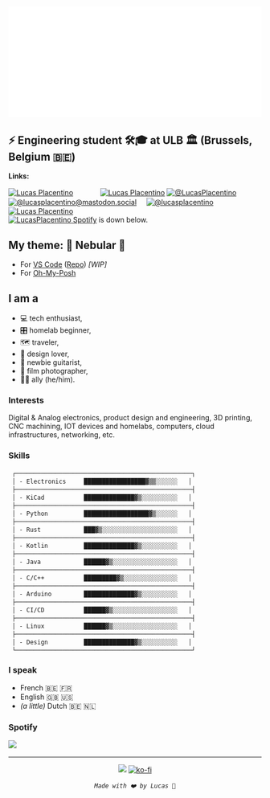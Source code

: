 <!--[![Header](https://raw.githubusercontent.com/lucasplacentino/lucasplacentino/main/my-github-banner3.gif "Header")](https://github.com/lucasplacentino)-->

<a href="https://github.com/lucasplacentino"><img src="https://raw.githubusercontent.com/LucasPlacentino/LucasPlacentino/refs/heads/main/typing-svg-readme.svg" alt="Hi there 👋 I'm Lucas, Welcome to my Github!"/></a>

## ⚡ Engineering student :hammer_and_wrench::mortar_board: at ULB :classical_building: (Brussels, Belgium :belgium:)

**Links:**
<p align="start" style="padding: 0; margin: 0;">
  <a href="https://www.linkedin.com/in/placentino-lucas/" target="_blank" title="Linkedin"><img src="https://content.linkedin.com/content/dam/me/business/en-us/amp/brand-site/v2/bg/LI-Bug.svg.original.svg" alt="Lucas Placentino" target="_blank" align="center" width="50" height="48"/></a>
  <a href="https://lucas.placentino.be/" target="_blank" title="Personal Website" style="margin-left: 50px"><img src="https://user-images.githubusercontent.com/23436953/203611821-5db5c21d-0319-4688-bc15-613ac560b93e.svg" alt="Lucas Placentino" align="center" height="70" /></a>
  <a href="https://twitter.com/intent/follow?screen_name=LucasPlacentino" target="_blank" title="Twitter"><img src="https://upload.wikimedia.org/wikipedia/commons/6/6f/Logo_of_Twitter.svg" alt="@LucasPlacentino" align="center" width="54" height="40"/></a>
  &nbsp;
  <a rel="me" href="https://mastodon.social/@lucasplacentino" target="_blank" title="Mastodon"><img src="https://upload.wikimedia.org/wikipedia/commons/4/48/Mastodon_Logotype_%28Simple%29.svg" alt="@lucasplacentino@mastodon.social" align="center" width="48" height="48"/></a>
  &nbsp;
  &nbsp;
  <a href="https://www.instagram.com/lucasplacentino" target="_blank" title="Instagram"><img src="https://upload.wikimedia.org/wikipedia/commons/e/e7/Instagram_logo_2016.svg" alt="@lucasplacentino" align="center" height="48"/></a>
  <!--<a href="https://www.instagram.com/lucasplacentino" target="_blank" title="Instagram"><img src="https://upload.wikimedia.org/wikipedia/commons/e/e7/Instagram_logo_2016.svg" alt="@lucasplacentino" align="center" width="90" height="48"/></a>-->
  &nbsp;
  <!--
  <a href="https://www.youtube.com/channel/UCQJ-jmjFdEgXQAsvjdaEhbw" target="_blank" title="My Youtube"><img src="https://upload.wikimedia.org/wikipedia/commons/0/09/YouTube_full-color_icon_%282017%29.svg" alt="Lucas Placentino" align="center" height="48"/>     </a>
  &nbsp;
  <a href="https://www.twitch.tv/ticccco1" target="_blank" title="My Twitch"><img src="https://upload.wikimedia.org/wikipedia/commons/d/d3/Twitch_Glitch_Logo_Purple.svg" alt="ticccco1" align="center" height="48" width="70"/></a>
  &nbsp;
  <a  href="https://lucaspla.medium.com/" target="_blank" title="Medium"><img src="https://upload.wikimedia.org/wikipedia/commons/e/ec/Medium_logo_Monogram.svg" alt="Lucas Placentino" target="_blank" align="center" height="52" width="50" /></a>
  &nbsp;&nbsp;&nbsp;
  <a href="https://l0cache.substack.com/" target="_blank" title="Blog - L0 Cache"><img src="https://user-images.githubusercontent.com/23436953/200170639-4cc0ec03-4ca8-4ca8-8efe-c5136b90189a.svg" alt="Lucas Placentino" target="_blank" align="center" height="44" width="44" /></a>
  &nbsp;&nbsp;&nbsp;
    -->
  &nbsp;
  <a href="https://gitlab.com/lucasplacentino" target="_blank" title="Gitlab"><img src="https://upload.wikimedia.org/wikipedia/commons/3/35/GitLab_icon.svg" alt="Lucas Placentino" align="center" height="48" /></a>
</p>
<a href="https://github.com/LucasPlacentino#spotify"><span style="color: emerald;"><img src="https://upload.wikimedia.org/wikipedia/commons/1/19/Spotify_logo_without_text.svg" alt="LucasPlacentino" display="inline-block" height="16"/> Spotify</span></a> is down below.

## My theme: 🌌 Nebular 🚀
* For [VS Code](https://marketplace.visualstudio.com/items?itemName=obsilab.nebular) ([Repo](https://github.com/LucasPlacentino/nebular-vscode)) _[WIP]_
* For [Oh-My-Posh](https://github.com/LucasPlacentino/nebular-omp)

## I am a
  - :computer: tech enthusiast,
  - :control_knobs: homelab beginner,
  - :world_map: traveler,
  - :triangular_ruler: design lover,
  - :guitar: newbie guitarist,
  - :camera_flash: film photographer,
  - :rainbow_flag: ally (he/him).

### Interests
Digital & Analog electronics, product design and engineering, 3D printing, CNC machining, IOT devices and homelabs, computers, cloud infrastructures, networking, etc.

### Skills
```text
 ┌─────────────────────────────────────────────────┐
 │ - Electronics     █████████████████▓▒▒░░░░░░   │
 ├─────────────────────────────────────────────────┤
 │ - KiCad           ██████████████▓▒░░░░░░░░░░   │
 ├─────────────────────────────────────────────────┤
 │ - Python          ██████████████████▓▒░░░░░░   │
 ├─────────────────────────────────────────────────┤
 │ - Rust            ███▓▒░░░░░░░░░░░░░░░░░░░░░   │
 ├─────────────────────────────────────────────────┤
 │ - Kotlin          ██████████████▓▒░░░░░░░░░░   │
 ├─────────────────────────────────────────────────┤
 │ - Java            ██████▓▒░░░░░░░░░░░░░░░░░░   │
 ├─────────────────────────────────────────────────┤
 │ - C/C++           █████████▓▒░░░░░░░░░░░░░░░   │
 ├─────────────────────────────────────────────────┤
 │ - Arduino         ██████████████▓▒░░░░░░░░░░   │
 ├─────────────────────────────────────────────────┤
 │ - CI/CD           ██████▓▒░░░░░░░░░░░░░░░░░░   │
 ├─────────────────────────────────────────────────┤
 │ - Linux           ██████▓▒░░░░░░░░░░░░░░░░░░   │
 ├─────────────────────────────────────────────────┤
 │ - Design          ██████████████▓▒░░░░░░░░░░   │
 └─────────────────────────────────────────────────┘
```

### I speak
  - French 🇧🇪 🇫🇷
  - English 🇬🇧 🇺🇸
  - *(a little)* Dutch 🇧🇪 🇳🇱

### Spotify

<a href="https://open.spotify.com/user/ticccco1" target="_blank" title="My Spotify"><img src="https://user-images.githubusercontent.com/23436953/193420709-8ce99f59-d05d-4593-b205-47790750e9ef.png" style="width: 32%"/></a>

-------------------------------
<span style="text-align: center;" align="center">
  <p align="center" markdown="1">

<a href="https://ko-fi.com/H2H8BUHSB"><img src="https://github.com/LucasPlacentino/LucasPlacentino/assets/23436953/ba0c06d6-7067-422e-a049-f9f4ed95de20" style="width: 3vw"/></a> [![ko-fi](https://ko-fi.com/img/githubbutton_sm.svg)](https://ko-fi.com/H2H8BUHSB)

*`Made with ❤️ by Lucas 🥄`*

  </p>
</span>
